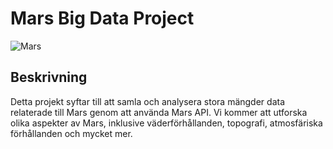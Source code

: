 # Mars Big Data Project

![Mars](https://cdn.mos.cms.futurecdn.net/n7CYgJw4nijqUgSKdtm9aW-1200-80.jpg)

## Beskrivning
Detta projekt syftar till att samla och analysera stora mängder data relaterade till Mars genom att använda Mars API. Vi kommer att utforska olika aspekter av Mars, inklusive väderförhållanden, topografi, atmosfäriska förhållanden och mycket mer.
